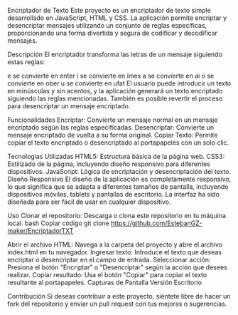 Encriptador de Texto
Este proyecto es un encriptador de texto simple desarrollado en JavaScript, HTML y CSS. La aplicación permite encriptar y desencriptar mensajes utilizando un conjunto de reglas específicas, proporcionando una forma divertida y segura de codificar y decodificar mensajes.

Descripción
El encriptador transforma las letras de un mensaje siguiendo estas reglas:

e se convierte en enter
i se convierte en imes
a se convierte en ai
o se convierte en ober
u se convierte en ufat
El usuario puede introducir un texto en minúsculas y sin acentos, y la aplicación generará un texto encriptado siguiendo las reglas mencionadas. También es posible revertir el proceso para desencriptar un mensaje encriptado.

Funcionalidades
Encriptar: Convierte un mensaje normal en un mensaje encriptado según las reglas especificadas.
Desencriptar: Convierte un mensaje encriptado de vuelta a su forma original.
Copiar Texto: Permite copiar el texto encriptado o desencriptado al portapapeles con un solo clic.

Tecnologías Utilizadas
HTML5: Estructura básica de la página web.
CSS3: Estilizado de la página, incluyendo diseño responsivo para diferentes dispositivos.
JavaScript: Lógica de encriptación y desencriptación del texto.
Diseño Responsivo
El diseño de la aplicación es completamente responsivo, lo que significa que se adapta a diferentes tamaños de pantalla, incluyendo dispositivos móviles, tablets y pantallas de escritorio. La interfaz ha sido diseñada para ser fácil de usar en cualquier dispositivo.

Uso
Clonar el repositorio: Descarga o clona este repositorio en tu máquina local.
bash
Copiar código
git clone https://github.com/EstebanGZ-maker/EncriptadorTXT

Abrir el archivo HTML: Navega a la carpeta del proyecto y abre el archivo index.html en tu navegador.
Ingresar texto: Introduce el texto que deseas encriptar o desencriptar en el campo de entrada.
Seleccionar acción: Presiona el botón "Encriptar" o "Desencriptar" según la acción que desees realizar.
Copiar resultado: Usa el botón "Copiar" para copiar el texto resultante al portapapeles.
Capturas de Pantalla
Versión Escritorio

Contribución
Si deseas contribuir a este proyecto, siéntete libre de hacer un fork del repositorio y enviar un pull request con tus mejoras o sugerencias.
